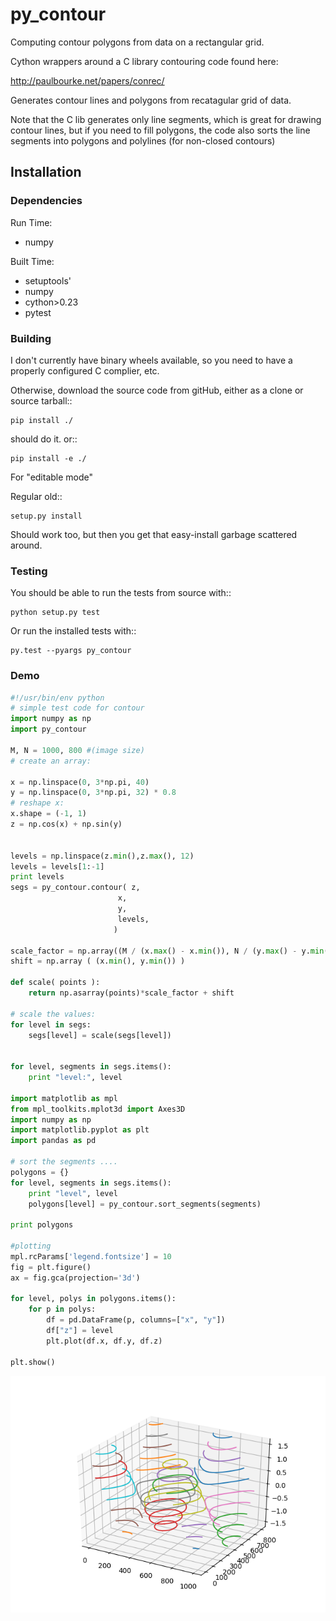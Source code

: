 # py_contour

Computing contour polygons from data on a rectangular grid.

Cython wrappers around a C library contouring code found here:

http://paulbourke.net/papers/conrec/

Generates contour lines and polygons from recatagular grid of data.

Note that the C lib generates only line segments, which is great for drawing contour lines, but if you need to fill polygons, the code also sorts the line segments into polygons and polylines (for non-closed contours)

## Installation

### Dependencies

Run Time:

* numpy

Built Time:

* setuptools'
* numpy
* cython>0.23
* pytest

### Building

I don't currently have binary wheels available, so you need to have a properly configured C complier, etc.

Otherwise, download the source code from gitHub, either as a clone or source tarball::

    pip install ./

should do it. or::

    pip install -e ./

For "editable mode"

Regular old::

    setup.py install

Should work too, but then you get that easy-install garbage scattered around.

### Testing

You should be able to run the tests from source with::

    python setup.py test

Or run the installed tests with::

    py.test --pyargs py_contour

### Demo
```python
#!/usr/bin/env python
# simple test code for contour
import numpy as np
import py_contour

M, N = 1000, 800 #(image size)
# create an array:

x = np.linspace(0, 3*np.pi, 40)
y = np.linspace(0, 3*np.pi, 32) * 0.8
# reshape x:
x.shape = (-1, 1)
z = np.cos(x) + np.sin(y)


levels = np.linspace(z.min(),z.max(), 12)
levels = levels[1:-1]
print levels
segs = py_contour.contour( z,
                        x,
                        y,
                        levels,
                       )

scale_factor = np.array((M / (x.max() - x.min()), N / (y.max() - y.min()) ))
shift = np.array ( (x.min(), y.min()) )

def scale( points ):
    return np.asarray(points)*scale_factor + shift

# scale the values:
for level in segs:
    segs[level] = scale(segs[level])


for level, segments in segs.items():
    print "level:", level

import matplotlib as mpl
from mpl_toolkits.mplot3d import Axes3D
import numpy as np
import matplotlib.pyplot as plt
import pandas as pd

# sort the segments ....
polygons = {}
for level, segments in segs.items():
    print "level", level
    polygons[level] = py_contour.sort_segments(segments)

print polygons

#plotting
mpl.rcParams['legend.fontsize'] = 10
fig = plt.figure()
ax = fig.gca(projection='3d')

for level, polys in polygons.items():
    for p in polys:
        df = pd.DataFrame(p, columns=["x", "y"])
        df["z"] = level
        plt.plot(df.x, df.y, df.z)

plt.show()
```

![contour](usage/contour.png)

